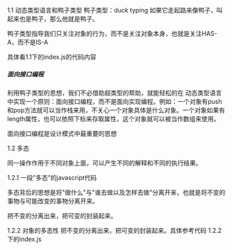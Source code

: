 1.1 动态类型语言和鸭子类型
鸭子类型：duck typing 如果它走起路来像鸭子，叫起来也是鸭子，那么他就是鸭子。

鸭子类型指导我们只关注对象的行为，而不是关注对象本身，也就是关注HAS-A，而不是IS-A

具体看1.1下的index.js的代码内容


##### 面向接口编程
利用鸭子类型的思想，我们不必借助超类型的帮助，就能轻松的在
动态类型语言中实现一个原则：面向接口编程，而不是面向实现编程。例如：一个对象有push和pop方法就可以当作栈来用，不关心一个对象具体是什么对象。一个对象如果有length属性，也可以依照下标来存取属性，这个对象就可以被当作数组来使用。

面向接口编程是设计模式中最重要的思想


1.2 多态

同一操作作用于不同对象上面，可以产生不同的解释和不同的执行结果。

1.2.1 一段"多态"的javascript代码

多态背后的思想是将"做什么"与"谁去做以及怎样去做"分离开来，也就是将不变的事物与可能改变的事物分离开来。

把不变的分离出来，把可变的封装起来。

1.2.2 对象的多态性
把不变的分离出来，把可变的封装起来。具体参考代码 1.2.2下的index.js
